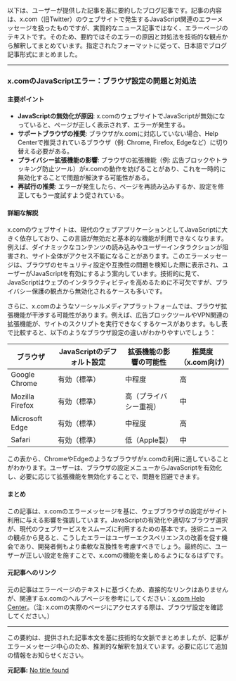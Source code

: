 以下は、ユーザーが提供した記事を基に要約したブログ記事です。記事の内容は、x.com（旧Twitter）のウェブサイトで発生するJavaScript関連のエラーメッセージを扱ったものですが、実質的なニュース記事ではなく、エラーページのテキストです。そのため、要約ではそのエラーの原因と対処法を技術的な観点から解釈してまとめています。指定されたフォーマットに従って、日本語でブログ記事形式にまとめました。

---

### x.comのJavaScriptエラー：ブラウザ設定の問題と対処法

#### 主要ポイント
- **JavaScriptの無効化が原因**: x.comのウェブサイトでJavaScriptが無効になっていると、ページが正しく表示されず、エラーが発生する。
- **サポートブラウザの推奨**: ブラウザがx.comに対応していない場合、Help Centerで推奨されているブラウザ（例: Chrome, Firefox, Edgeなど）に切り替える必要がある。
- **プライバシー拡張機能の影響**: ブラウザの拡張機能（例: 広告ブロックやトラッキング防止ツール）がx.comの動作を妨げることがあり、これを一時的に無効化することで問題が解決する可能性がある。
- **再試行の推奨**: エラーが発生したら、ページを再読み込みするか、設定を修正してもう一度試すよう促されている。

#### 詳細な解説
x.comのウェブサイトは、現代のウェブアプリケーションとしてJavaScriptに大きく依存しており、この言語が無効だと基本的な機能が利用できなくなります。例えば、ダイナミックなコンテンツの読み込みやユーザーインタラクションが阻害され、サイト全体がアクセス不能になることがあります。このエラーメッセージは、ブラウザのセキュリティ設定や互換性の問題を検知した際に表示され、ユーザーがJavaScriptを有効にするよう案内しています。技術的に見て、JavaScriptはウェブのインタラクティビティを高めるために不可欠ですが、プライバシー保護の観点から無効化されるケースも多いです。

さらに、x.comのようなソーシャルメディアプラットフォームでは、ブラウザ拡張機能が干渉する可能性があります。例えば、広告ブロックツールやVPN関連の拡張機能が、サイトのスクリプトを実行できなくするケースがあります。もし表で比較すると、以下のようなブラウザ設定の違いがわかりやすいでしょう：

| ブラウザ | JavaScriptのデフォルト設定 | 拡張機能の影響の可能性 | 推奨度（x.com向け） |
|-------------------|---------------------------|------------------------|---------------------|
| Google Chrome | 有効（標準） | 中程度 | 高 |
| Mozilla Firefox | 有効（標準） | 高（プライバシー重視） | 中 |
| Microsoft Edge | 有効（標準） | 中程度 | 高 |
| Safari | 有効（標準） | 低（Apple製） | 中 |

この表から、ChromeやEdgeのようなブラウザがx.comの利用に適していることがわかります。ユーザーは、ブラウザの設定メニューからJavaScriptを有効化し、必要に応じて拡張機能を無効化することで、問題を回避できます。

#### まとめ
この記事は、x.comのエラーメッセージを基に、ウェブブラウザの設定がサイト利用に与える影響を強調しています。JavaScriptの有効化や適切なブラウザ選択が、現代のウェブサービスをスムーズに利用するための基本です。技術ニュースの観点から見ると、こうしたエラーはユーザーエクスペリエンスの改善を促す機会であり、開発者側もより柔軟な互換性を考慮すべきでしょう。最終的に、ユーザーが正しい設定を施すことで、x.comの機能を楽しめるようになるはずです。

#### 元記事へのリンク
元の記事はエラーページのテキストに基づくため、直接的なリンクはありませんが、関連するx.comのヘルプページを参考にしてください：[x.com Help Center](https://help.twitter.com/ja)。（注: x.comの実際のページにアクセスする際は、ブラウザ設定を確認してください。）

---

この要約は、提供された記事本文を基に技術的な文脈でまとめましたが、記事がエラーメッセージ中心のため、推測的な解釈を加えています。必要に応じて追加の情報をお知らせください。

**元記事:** [No title found](https://twitter.com/hashtag/古民家カフェアンドファームステイのらのら?src=hashtag_click)